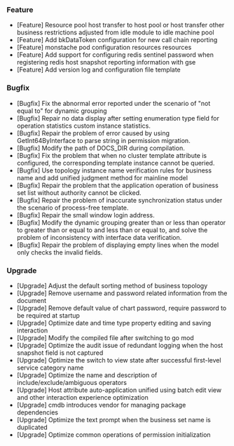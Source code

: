 ### Feature

- [Feature] Resource pool host transfer to host pool or host transfer other business restrictions adjusted from idle module to idle machine pool
- [Feature] Add bkDataToken configuration for new call chain reporting
- [Feature] monstache pod configuration resources resources
- [Feature] Add support for configuring redis sentinel password when registering redis host snapshot reporting information with gse
- [Feature] Add version log and configuration file template

### Bugfix

- [Bugfix] Fix the abnormal error reported under the scenario of "not equal to" for dynamic grouping
- [Bugfix] Repair no data display after setting enumeration type field for operation statistics custom instance statistics.
- [Bugfix] Repair the problem of error caused by using GetInt64ByInterface to parse string in permission migration.
- [Bugfix] Modify the path of DOCS_DIR during compilation.
- [Bugfix] Fix the problem that when no cluster template attribute is configured, the corresponding template instance cannot be queried.
- [Bugfix] Use topology instance name verification rules for business name and add unified judgment method for mainline model
- [Bugfix] Repair the problem that the application operation of business set list without authority cannot be clicked.
- [Bugfix] Repair the problem of inaccurate synchronization status under the scenario of process-free template.
- [Bugfix] Repair the small window login address.
- [Bugfix] Modify the dynamic grouping greater than or less than operator to greater than or equal to and less than or equal to, and solve the problem of inconsistency with interface data verification.
- [Bugfix] Repair the problem of displaying empty lines when the model only checks the invalid fields.

### Upgrade

- [Upgrade] Adjust the default sorting method of business topology
- [Upgrade] Remove username and password related information from the document
- [Upgrade] Remove default value of chart password, require password to be required at startup
- [Upgrade] Optimize date and time type property editing and saving interaction
- [Upgrade] Modify the compiled file after switching to go mod
- [Upgrade] Optimize the audit issue of redundant logging when the host snapshot field is not captured
- [Upgrade] Optimize the switch to view state after successful first-level service category name
- [Upgrade] Optimize the name and description of include/exclude/ambiguous operators
- [Upgrade] Host attribute auto-application unified using batch edit view and other interaction experience optimization
- [Upgrade] cmdb introduces vendor for managing package dependencies 
- [Upgrade] Optimize the text prompt when the business set name is duplicated
- [Upgrade] Optimize common operations of permission initialization